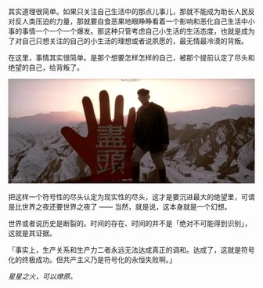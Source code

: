 其实道理很简单。如果只关注自己生活中的那点儿事儿，那就不能成为助长人民反对反人类压迫的力量，那就要自食恶果地眼睁睁看着一个影响和恶化自己生活中小事的事情一个一个一个爆发。那这种只管考虑自己小生活的生活态度，也就是成为了对自己只想关注的自己的小生活的理想或者说夙愿的，最无情最冷漠的背叛。

在这里，事情其实很简单。是那个想要怎样怎样的自己，被那个提前认定了尽头和绝望的自己，给背叛了。

![nil-of-nil.there-is-one](./6328906@1692924170@2.png)

把这样一个符号性的尽头认定为现实性的尽头，这才是要沉进最大的绝望里，可谓是比世界之夜还要世界之夜了 —— 当然，就是说，这本身就是一个幻想。

世界或者说历史是断裂的。时间的存在、时间的并不是「绝对不可能得到识别」，这就是其证据。

「事实上，生产关系和生产力二者永远无法达成真正的调和。达成了，这就是符号化的终极成功。但共产主义乃是符号化的永恒失败啊。」

*星星之火，可以燎原。*
